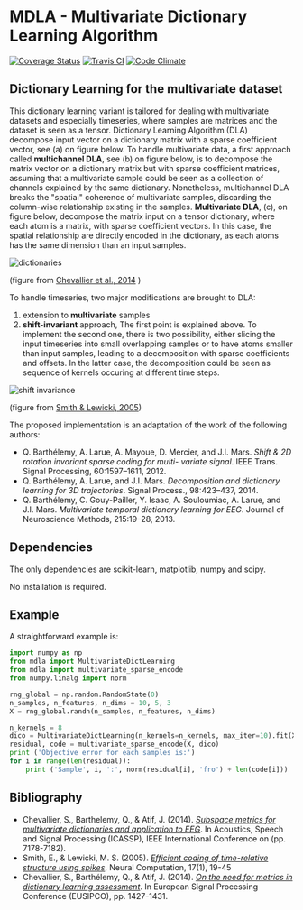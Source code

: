 # MDLA - Multivariate Dictionary Learning Algorithm

[![Coverage Status](https://coveralls.io/repos/sylvchev/mdla/badge.svg?branch=master&service=github)](https://coveralls.io/github/sylvchev/mdla?branch=master)
[![Travis CI](https://travis-ci.org/sylvchev/mdla.svg?branch=master)](https://travis-ci.org/sylvchev/mdla)
[![Code Climate](https://codeclimate.com/github/sylvchev/mdla/badges/gpa.svg)](https://codeclimate.com/github/sylvchev/mdla)

## Dictionary Learning for the multivariate dataset

This dictionary learning variant is tailored for dealing with multivariate datasets and
especially timeseries, where samples are matrices and the dataset is seen as a tensor.
Dictionary Learning Algorithm (DLA) decompose input vector on a dictionary matrix with a
sparse coefficient vector, see (a) on figure below. To handle multivariate data, a first
approach called **multichannel DLA**, see (b) on figure below, is to decompose the matrix
vector on a dictionary matrix but with sparse coefficient matrices, assuming that a
multivariate sample could be seen as a collection of channels explained by the same
dictionary. Nonetheless, multichannel DLA breaks the "spatial" coherence of multivariate
samples, discarding the column-wise relationship existing in the samples. **Multivariate
DLA**, (c), on figure below, decompose the matrix input on a tensor dictionary, where each
atom is a matrix, with sparse coefficient vectors. In this case, the spatial relationship
are directly encoded in the dictionary, as each atoms has the same dimension than an input
samples.

![dictionaries](https://github.com/sylvchev/mdla/raw/master/img/multidico.png)

(figure from [Chevallier et al., 2014](#biblio) )

To handle timeseries, two major modifications are brought to DLA:

1. extension to **multivariate** samples
2. **shift-invariant** approach, The first point is explained above. To implement the
   second one, there is two possibility, either slicing the input timeseries into small
   overlapping samples or to have atoms smaller than input samples, leading to a
   decomposition with sparse coefficients and offsets. In the latter case, the
   decomposition could be seen as sequence of kernels occuring at different time steps.

![shift invariance](https://github.com/sylvchev/mdla/raw/master/img/audio4spikegram.png)

(figure from [Smith & Lewicki, 2005](#biblio))

The proposed implementation is an adaptation of the work of the following authors:

- Q. Barthélemy, A. Larue, A. Mayoue, D. Mercier, and J.I. Mars. _Shift & 2D rotation
  invariant sparse coding for multi- variate signal_. IEEE Trans. Signal Processing,
  60:1597–1611, 2012.
- Q. Barthélemy, A. Larue, and J.I. Mars. _Decomposition and dictionary learning for 3D
  trajectories_. Signal Process., 98:423–437, 2014.
- Q. Barthélemy, C. Gouy-Pailler, Y. Isaac, A. Souloumiac, A. Larue, and J.I. Mars.
  _Multivariate temporal dictionary learning for EEG_. Journal of Neuroscience Methods,
  215:19–28, 2013.

## Dependencies

The only dependencies are scikit-learn, matplotlib, numpy and scipy.

No installation is required.

## Example

A straightforward example is:

```python
import numpy as np
from mdla import MultivariateDictLearning
from mdla import multivariate_sparse_encode
from numpy.linalg import norm

rng_global = np.random.RandomState(0)
n_samples, n_features, n_dims = 10, 5, 3
X = rng_global.randn(n_samples, n_features, n_dims)

n_kernels = 8
dico = MultivariateDictLearning(n_kernels=n_kernels, max_iter=10).fit(X)
residual, code = multivariate_sparse_encode(X, dico)
print ('Objective error for each samples is:')
for i in range(len(residual)):
    print ('Sample', i, ':', norm(residual[i], 'fro') + len(code[i]))
```

## <a id="biblio"></a>Bibliography

- Chevallier, S., Barthelemy, Q., & Atif, J. (2014). [_Subspace metrics for multivariate
  dictionaries and application to EEG_][1]. In Acoustics, Speech and Signal Processing
  (ICASSP), IEEE International Conference on (pp. 7178-7182).
- Smith, E., & Lewicki, M. S. (2005). [_Efficient coding of time-relative structure using
  spikes_][2]. Neural Computation, 17(1), 19-45
- Chevallier, S., Barthélemy, Q., & Atif, J. (2014). [_On the need for metrics in
  dictionary learning assessment_][3]. In European Signal Processing Conference (EUSIPCO),
  pp. 1427-1431.

[1]: http://dx.doi.org/10.1109/ICASSP.2014.6854993 "Chevallier et al., 2014"
[2]: http://dl.acm.org/citation.cfm?id=1119614 "Smith and Lewicki, 2005"
[3]: https://hal-uvsq.archives-ouvertes.fr/hal-01352054/document
